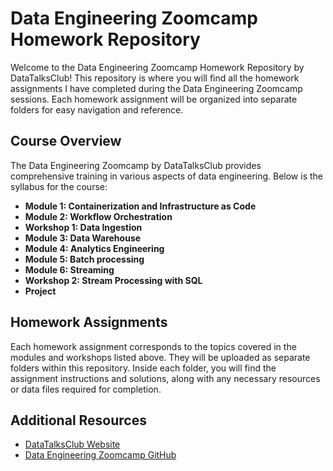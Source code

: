 # Data Engineering Zoomcamp Homework Repository

Welcome to the Data Engineering Zoomcamp Homework Repository by DataTalksClub! This repository is where you will find all the homework assignments I have completed during the Data Engineering Zoomcamp sessions. Each homework assignment will be organized into separate folders for easy navigation and reference.

## Course Overview

The Data Engineering Zoomcamp by DataTalksClub provides comprehensive training in various aspects of data engineering. Below is the syllabus for the course:

- **Module 1: Containerization and Infrastructure as Code**
- **Module 2: Workflow Orchestration**
- **Workshop 1: Data Ingestion**
- **Module 3: Data Warehouse**
- **Module 4: Analytics Engineering**
- **Module 5: Batch processing**
- **Module 6: Streaming**
- **Workshop 2: Stream Processing with SQL**
- **Project**

## Homework Assignments

Each homework assignment corresponds to the topics covered in the modules and workshops listed above. They will be uploaded as separate folders within this repository. Inside each folder, you will find the assignment instructions and solutions, along with any necessary resources or data files required for completion.

## Additional Resources

- [DataTalksClub Website](https://datatalks.club/)
- [Data Engineering Zoomcamp GitHub](https://github.com/DataTalksClub/data-engineering-zoomcamp)